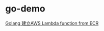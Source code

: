 # go-demo
[Golang 建立AWS Lambda function from ECR](https://matthung0807.blogspot.com/2023/09/go-create-aws-lambda-function-from-ecr.html)
